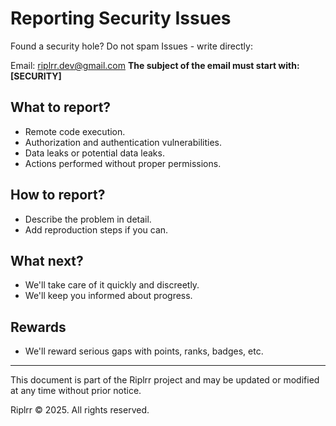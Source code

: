 # Reporting Security Issues
Found a security hole? Do not spam Issues - write directly:

Email: riplrr.dev@gmail.com
**The subject of the email must start with: [SECURITY]**

## What to report?
- Remote code execution.
- Authorization and authentication vulnerabilities.
- Data leaks or potential data leaks.
- Actions performed without proper permissions.

## How to report?
- Describe the problem in detail.
- Add reproduction steps if you can.

## What next?
- We'll take care of it quickly and discreetly.
- We'll keep you informed about progress.

## Rewards
- We'll reward serious gaps with points, ranks, badges, etc.

---

This document is part of the Riplrr project and may be updated or modified at any time without prior notice.

Riplrr © 2025. All rights reserved.
